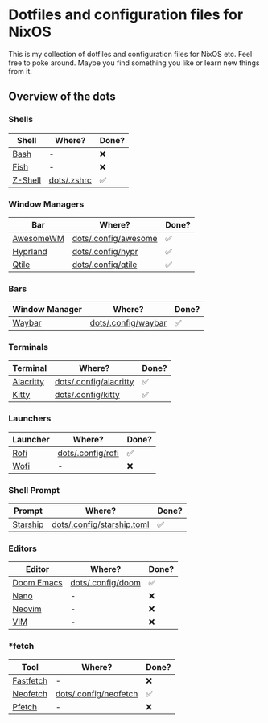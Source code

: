 # Dotfiles and configuration files for NixOS
This is my collection of dotfiles and configuration files for NixOS etc. Feel free to poke around. Maybe you find something you like or learn new things from it.

## Overview of the dots
### Shells

|Shell|Where?|Done?|
|---|---|---|
|[Bash](https://www.gnu.org/software/bash/)|-|❌|
|[Fish](https://fishshell.com/)|-|❌|
|[Z-Shell](https://zsh.org)|[dots/.zshrc](/dots/.zshrc)|✅|

### Window Managers

|Bar|Where?|Done?|
|---|---|---|
|[AwesomeWM](https://awesomewm.org/)|[dots/.config/awesome](/dots/.config/awesome)|✅|
|[Hyprland](https://hyprland.org/)|[dots/.config/hypr](/dots/.config/hypr)|✅|
|[Qtile](https://qtile.org/)|[dots/.config/qtile](/dots/.config/qtile)|✅|

### Bars

|Window Manager|Where?|Done?|
|---|---|---|
|[Waybar](https://github.com/Alexays/Waybar)|[dots/.config/waybar](/dots/.config/waybar)|✅|

### Terminals

|Terminal|Where?|Done?|
|---|---|---|
|[Alacritty](https://alacritty.org/)|[dots/.config/alacritty](/dots/.config/alacritty)|✅|
|[Kitty](https://sw.kovidgoyal.net/kitty/)|[dots/.config/kitty](/dots/.config/kitty)|✅|

### Launchers

|Launcher|Where?|Done?|
|---|---|---|
|[Rofi](https://github.com/adi1090x/rofi)|[dots/.config/rofi](/dots/.config/rofi)|✅|
|[Wofi](https://hg.sr.ht/~scoopta/wofi)|-|❌|

### Shell Prompt

|Prompt|Where?|Done?|
|---|---|---|
|[Starship](https://starship.rs/)|[dots/.config/starship.toml](/dots/.config/starship.toml)|✅|

### Editors

|Editor|Where?|Done?|
|---|---|---|
|[Doom Emacs](https://github.com/doomemacs/doomemacs)|[dots/.config/doom](/dots/.config/doom)|✅|
|[Nano](https://www.nano-editor.org/)|-|❌|
|[Neovim](https://neovim.io/)|-|❌|
|[VIM](https://www.vim.org/)|-|❌|

### *fetch

|Tool|Where?|Done?|
|---|---|---|
|[Fastfetch](https://github.com/fastfetch-cli/fastfetch)|-|❌|
|[Neofetch](https://github.com/dylanaraps/neofetch)|[dots/.config/neofetch](/dots/.config/neofetch)|✅|
|[Pfetch](https://github.com/dylanaraps/pfetch)|-|❌|
